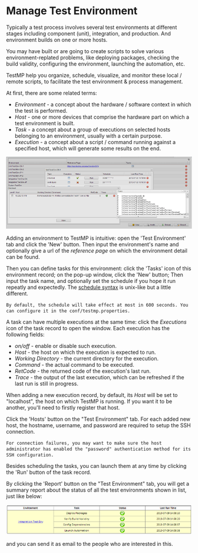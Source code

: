 # Manage Test Environment #

Typically a test process involves several test environments at different stages including component (unit), integration, and production. And environment builds on one or more hosts.

You may have built or are going to create scripts to solve various environment-replated problems, like deploying packages, checking the build validity, configuring the environment, launching the automation, etc.

TestMP help you organize, schedule, visualize, and monitor these local / remote scripts, to facilitate the test environment & process management.

At first, there are some related terms:

* *Environment* - a concept about the hardware / software context in which the test is performed.
* *Host* - one or more devices that comprise the hardware part on which a test environment is built.
* *Task* - a concept about a group of executions on selected hosts belonging to an environment, usually with a certain purpose.
* *Execution* - a concept about a script / command running against a specified host, which will generate some results on the end.

![Doc-TestEnv.png](./img/Doc-TestEnv.png)

Adding an environment to TestMP is intuitive: open the 'Test Environment' tab and click the 'New' button. Then input the environment's name and optionally give a url of the *reference page* on which the environment detail can be found.

Then you can define tasks for this environment: click the 'Tasks' icon of this environment record; on the pop-up window, click the 'New' button; Then input the task name, and optionally set the schedule if you hope it run repeatly and expectedly. The [schedule syntax](./schedule-syntax.txt) is unix-like but a little different.

	By default, the schedule will take effect at most in 600 seconds. You can configure it in the conf/testmp.properties.

A task can have multiple executions at the same time: click the *Executions* icon of the task record to open the window. Each execution has the following fields:

* *on/off* - enable or disable such execution.
* *Host* - the host on which the execution is expected to run.
* *Working Directory* - the current directory for the execution.
* *Command* - the actual command to be executed.
* *RetCode* - the returned code of the execution's last run.
* *Trace* - the output of the last execution, which can be refreshed if the last run is still in progress.

When adding a new execution record, by default, its *Host* will be set to "localhost", the host on which TestMP is running. If you want it to be another, you'll need to firstly register that host.

Click the 'Hosts' button on the "Test Environment" tab. For each added new host, the hostname, username, and password are required to setup the SSH connection.

	For connection failures, you may want to make sure the host administrator has enabled the "password" authentication method for its SSH configuration.

Besides scheduling the tasks, you can launch them at any time by clicking the 'Run' button of the task record.

By clicking the 'Report' button on the "Test Environment" tab, you will get a summary report about the status of all the test environments shown in list, just like below:

![Doc-EnvReport.png](./img/Doc-EnvReport.png)

and you can send it as email to the people who are interested in this.